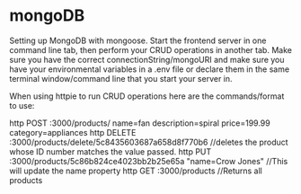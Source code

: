 # mongoDB
Setting up MongoDB with mongoose.  Start the frontend server in one command line tab, then perform your CRUD operations in another tab.  Make sure you have the correct connectionString/mongoURI and make sure you have your environmental variables in a .env file or declare them in the same terminal window/command line that you start your server in.

When using httpie to run CRUD operations here are the commands/format to use:

http POST :3000/products/ name=fan description=spiral price=199.99 category=appliances
http DELETE :3000/products/delete/5c8435603687a658d8f770b6   //deletes the product whose ID number matches the value passed.
http PUT :3000/products/5c86b824ce4023bb2b25e65a "name=Crow Jones"     //This will update the name property
http GET :3000/products                                              //Returns all products

